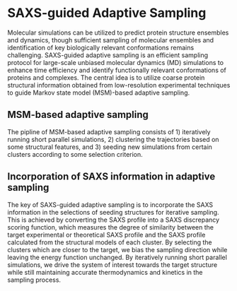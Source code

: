 # SAXS-guided Adaptive Sampling

Molecular simulations can be utilized to predict protein structure ensembles and dynamics, though sufficient sampling of molecular ensembles and identification of key biologically relevant conformations remains challenging. SAXS-guided adaptive sampling is an efficient sampling protocol for large-scale unbiased molecular dynamics (MD) simulations to enhance time efficiency and identify functionally relevant conformations of proteins and complexes. The central idea is to utilize coarse protein structural information obtained from low-resolution experimental techniques to guide Markov state model (MSM)-based adaptive sampling. 

## MSM-based adaptive sampling

The pipline of MSM-based adaptive sampling consists of 1) iteratively running short parallel simulations, 2) clustering the trajectories based on some structural features, and 3) seeding new simulations from certain clusters according to some selection criterion. 


## Incorporation of SAXS information in adaptive sampling
The key of SAXS-guided adaptive sampling is to incorporate the SAXS information in the selections of seeding structures for iterative sampling. This is achieved by converting the SAXS profile into a SAXS discrepancy scoring function, which measures the degree of similarity between the target experimental or theoretical SAXS profile and the SAXS profile calculated from the structural models of each cluster. By selecting the clusters which are closer to the target, we bias the sampling direction while leaving the energy function unchanged. By iteratively running short parallel simulations, we drive the system of interest towards the target structure while still maintaining accurate thermodynamics and kinetics in the sampling process. 

